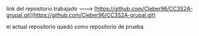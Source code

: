 link del repositorio trabajado ---> [https://github.com/Cleber96/CC3S2A-grupal.git](https://github.com/Cleber96/CC3S2A-grupal.git)

el actual repositorio quedó como repositorio de prueba
